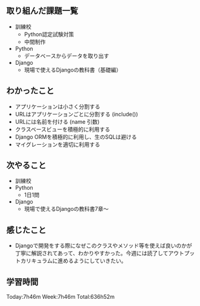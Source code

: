## 取り組んだ課題一覧
- 訓練校
    - Python認定試験対策
    - 中間制作
- Python
    - データベースからデータを取り出す
- Django
    - 現場で使えるDjangoの教科書（基礎編）
## わかったこと
- アプリケーションは小さく分割する
- URLはアプリケーションごとに分割する (include())
- URLには名前を付ける (name 引数)
- クラスベースビューを積極的に利用する
- Django ORMを積極的に利用し、生のSQLは避ける
- マイグレーションを適切に利用する
## 次やること
- 訓練校
- Python
    - 1日1問
- Django
    - 現場で使えるDjangoの教科書7章〜
## 感じたこと
- Djangoで開発をする際になぜこのクラスやメソッド等を使えば良いのかが丁寧に解説されてあって、わかりやすかった。今週には読了してアウトプットカリキュラムに進めるようにしていきたい。
## 学習時間
Today:7h46m Week:7h46m Total:636h52m